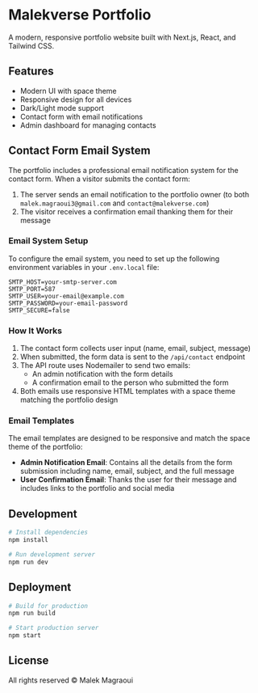 # Malekverse Portfolio

A modern, responsive portfolio website built with Next.js, React, and Tailwind CSS.

## Features

- Modern UI with space theme
- Responsive design for all devices
- Dark/Light mode support
- Contact form with email notifications
- Admin dashboard for managing contacts

## Contact Form Email System

The portfolio includes a professional email notification system for the contact form. When a visitor submits the contact form:

1. The server sends an email notification to the portfolio owner (to both `malek.magraoui3@gmail.com` and `contact@malekverse.com`)
2. The visitor receives a confirmation email thanking them for their message

### Email System Setup

To configure the email system, you need to set up the following environment variables in your `.env.local` file:

```
SMTP_HOST=your-smtp-server.com
SMTP_PORT=587
SMTP_USER=your-email@example.com
SMTP_PASSWORD=your-email-password
SMTP_SECURE=false
```

### How It Works

1. The contact form collects user input (name, email, subject, message)
2. When submitted, the form data is sent to the `/api/contact` endpoint
3. The API route uses Nodemailer to send two emails:
   - An admin notification with the form details
   - A confirmation email to the person who submitted the form
4. Both emails use responsive HTML templates with a space theme matching the portfolio design

### Email Templates

The email templates are designed to be responsive and match the space theme of the portfolio:

- **Admin Notification Email**: Contains all the details from the form submission including name, email, subject, and the full message
- **User Confirmation Email**: Thanks the user for their message and includes links to the portfolio and social media

## Development

```bash
# Install dependencies
npm install

# Run development server
npm run dev
```

## Deployment

```bash
# Build for production
npm run build

# Start production server
npm start
```

## License

All rights reserved © Malek Magraoui